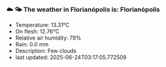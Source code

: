### ☁️ 🌤️  The weather in Florianópolis is: Florianópolis

- Temperature: 13.31°C
- On flesh: 12.76°C
- Relative air humidity: 79%
- Rain: 0.0 mm
- Description: Few clouds
- last updated: 2025-06-24T03:17:05.772509
